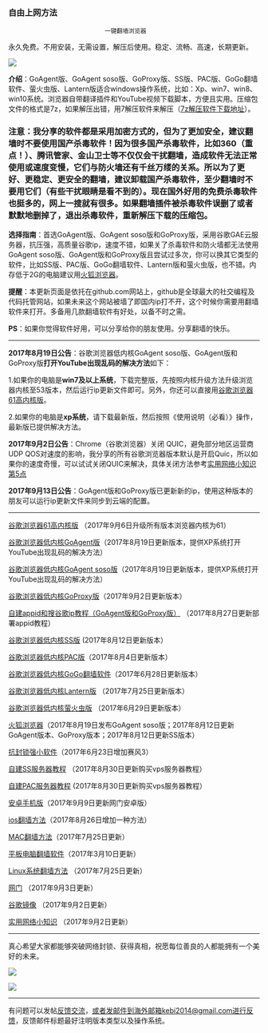 ### ************************自由上网方法************************

                               一键翻墙浏览器


永久免费。不用安装，无需设置，解压后使用。稳定、流畅、高速，长期更新。

![](https://raw.githubusercontent.com/Alvin9999/pac2/master/%E5%9B%BE%E6%A0%87.PNG)


**介绍**：GoAgent版、GoAgent soso版、GoProxy版、SS版、PAC版、GoGo翻墙软件、萤火虫版、Lantern版适合windows操作系统，比如：Xp、win7、win8、win10系统。浏览器自带翻译插件和YouTube视频下载脚本，方便且实用。压缩包文件的格式是7z，如果解压出错，用7解压软件来解压（[7z解压软件下载地址](https://sparanoid.com/lab/7z/)）。

### 注意：我分享的软件都是采用加密方式的，但为了更加安全，建议翻墙时不要使用国产杀毒软件！因为很多国产杀毒软件，比如360（重点！）、腾讯管家、金山卫士等不仅仅会干扰翻墙，造成软件无法正常使用或速度变慢，它们与防火墙还有千丝万缕的关系。所以为了更好、更稳定、更安全的翻墙，建议卸载国产杀毒软件，至少翻墙时不要用它们（有些干扰眼睛是看不到的）。现在国外好用的免费杀毒软件也挺多的，网上一搜就有很多。如果翻墙插件被杀毒软件误删了或者默默地删掉了，退出杀毒软件，重新解压下载的压缩包。

**选择指南**：首选GoAgent版、GoAgent soso版和GoProxy版，采用谷歌GAE云服务器，抗压强，高质量谷歌ip，速度不错，如果关了杀毒软件和防火墙都无法使用GoAgent soso版、GoAgent版和GoProxy版且尝试过多次，你可以换其它类型的软件，比如SS版、PAC版、GoGo翻墙软件、Lantern版和萤火虫版，也不错。内存低于2G的电脑建议用[火狐浏览器](https://github.com/Alvin9999/new-pac/wiki/%E7%81%AB%E7%8B%90%E6%B5%8F%E8%A7%88%E5%99%A8%EF%BC%88GoAgent%E3%80%81GoProxy%E5%92%8CLantern%E7%89%88%EF%BC%89)。

**提醒**：本更新页面是依托在github.com网站上，github是全球最大的社交编程及代码托管网站，如果未来这个网站被墙了即国内ip打不开，这个时候你需要用翻墙软件来打开。多备用几款翻墙软件有好处，以备不时之需。

**PS**：如果你觉得软件好用，可以分享给你的朋友使用。分享翻墙的快乐。

***

**2017年8月19日公告**：谷歌浏览器低内核GoAgent soso版、GoAgent版和GoProxy版**打开YouTube出现乱码的解决方法**如下：

1.如果你的电脑是**win7及以上系统**，下载完整版，先按照内核升级方法升级浏览器内核至53版本，然后运行ip更新文件即可。另外，你还可以直接用[谷歌浏览器61高内核版](https://github.com/Alvin9999/new-pac/wiki/%E9%AB%98%E5%86%85%E6%A0%B8%E7%89%88)。 

2.如果你的电脑是**xp系统**，请下载最新版，然后按照《使用说明（必看）》操作，最新版已提供解决方法。

**2017年9月2日公告**：Chrome（谷歌浏览器）关闭 QUIC，避免部分地区运营商UDP QOS对速度的影响，我分享的所有谷歌浏览器版本默认是开启Quic，所以如果你的速度奇慢，可以试试关闭QUIC来解决，具体关闭方法参考[实用网络小知识第5点](https://github.com/Alvin9999/new-pac/wiki/%E5%AE%9E%E7%94%A8%E7%BD%91%E7%BB%9C%E5%B0%8F%E7%9F%A5%E8%AF%86)

**2017年9月13日公告**：GoAgent版和GoProxy版已更新新的ip，使用这种版本的朋友可以运行ip更新文件来同步到云端的配置。

***


[谷歌浏览器61高内核版](https://github.com/Alvin9999/new-pac/wiki/%E9%AB%98%E5%86%85%E6%A0%B8%E7%89%88) （2017年9月6日升级所有版本浏览器内核为61）

[谷歌浏览器低内核GoAgent版](https://github.com/Alvin9999/new-pac/wiki/GoAgent%E7%89%88)（2017年8月19日更新版本，提供XP系统打开YouTube出现乱码的解决方法）


[谷歌浏览器低内核GoAgent soso版](https://github.com/Alvin9999/new-pac/wiki/GoAgent-soso%E7%89%88)（2017年8月19日更新版本，提供XP系统打开YouTube出现乱码的解决方法）


[谷歌浏览器低内核GoProxy版](https://github.com/Alvin9999/new-pac/wiki/GoProxy%E7%89%88)（2017年9月2日更新版本）

[自建appid和搜谷歌ip教程（GoAgent版和GoProxy版）](https://github.com/Alvin9999/new-pac/wiki/%E8%87%AA%E5%BB%BAappid%E5%92%8C%E6%90%9C%E8%B0%B7%E6%AD%8Cip%E6%95%99%E7%A8%8B%EF%BC%88GoAgent%E7%89%88%E5%92%8CGoProxy%E7%89%88%EF%BC%89) （2017年8月27日更新部署appid教程）

[谷歌浏览器低内核SS版](https://github.com/Alvin9999/new-pac/wiki/SS%E7%89%88) (2017年8月12日更新版本）

[谷歌浏览器低内核PAC版](https://github.com/Alvin9999/new-pac/wiki/PAC%E7%89%88)（2017年8月4日更新版本）

[谷歌浏览器低内核GoGo翻墙软件](https://github.com/Alvin9999/new-pac/wiki/GoGo%E7%BF%BB%E5%A2%99%E8%BD%AF%E4%BB%B6)（2017年6月28日更新版本）

[谷歌浏览器低内核Lantern版](https://github.com/Alvin9999/new-pac/wiki/Lantern%E7%89%88) （2017年7月25日更新版本）

[谷歌浏览器低内核萤火虫版](https://github.com/Alvin9999/new-pac/wiki/%E8%90%A4%E7%81%AB%E8%99%AB%E7%89%88) （2017年6月29日更新版本）

[火狐浏览器](https://github.com/Alvin9999/new-pac/wiki/%E7%81%AB%E7%8B%90%E6%B5%8F%E8%A7%88%E5%99%A8%EF%BC%88GoAgent%E3%80%81GoProxy%E5%92%8CLantern%E7%89%88%EF%BC%89)（2017年8月19日发布GoAgent soso版；2017年8月12日更新GoAgent版本、GoProxy版本；2017年8月12日更新SS版本）

[抗封锁强小软件](https://github.com/Alvin9999/new-pac/wiki/%E6%8A%97%E5%B0%81%E9%94%81%E5%BC%BA%E5%B0%8F%E8%BD%AF%E4%BB%B6)（2017年6月23日增加赛风3）

[自建SS服务器教程](https://github.com/Alvin9999/new-pac/wiki/%E8%87%AA%E5%BB%BAss%E6%9C%8D%E5%8A%A1%E5%99%A8%E6%95%99%E7%A8%8B) （2017年8月30日更新购买vps服务器教程）

[自建PAC服务器教程](https://github.com/Alvin9999/new-pac/wiki/%E8%87%AA%E5%BB%BAPAC%E6%9C%8D%E5%8A%A1%E5%99%A8%E6%95%99%E7%A8%8B) (2017年8月30日更新购买vps服务器教程）

[安卓手机版](https://github.com/Alvin9999/new-pac/wiki/%E5%AE%89%E5%8D%93%E6%89%8B%E6%9C%BA%E7%89%88)（2017年9月9日更新网门安卓版）

[ios翻墙方法](https://github.com/Alvin9999/new-pac/wiki/%E8%8B%B9%E6%9E%9C%E6%89%8B%E6%9C%BA%E7%BF%BB%E5%A2%99%E8%BD%AF%E4%BB%B6)（2017年8月26日增加一种方法）

[MAC翻墙方法](https://github.com/Alvin9999/new-pac/wiki/%E8%8B%B9%E6%9E%9C%E7%94%B5%E8%84%91MAC%E7%BF%BB%E5%A2%99%E8%BD%AF%E4%BB%B6)（2017年7月25日更新）

[平板电脑翻墙软件](https://github.com/Alvin9999/new-pac/wiki/%E5%B9%B3%E6%9D%BF%E7%94%B5%E8%84%91%E7%BF%BB%E5%A2%99%E8%BD%AF%E4%BB%B6)（2017年3月10日更新）

[Linux系统翻墙方法](https://github.com/Alvin9999/new-pac/wiki/Linux%E7%B3%BB%E7%BB%9F%E7%BF%BB%E5%A2%99%E6%96%B9%E6%B3%95) （2017年7月25日更新）

[网门](https://github.com/Alvin9999/new-pac/wiki/%E7%BD%91%E9%97%A8) （2017年9月3日更新）

[谷歌镜像](https://github.com/Alvin9999/new-pac/wiki/%E8%B0%B7%E6%AD%8C%E9%95%9C%E5%83%8F) （2017年9月2日更新）

[实用网络小知识](https://github.com/Alvin9999/new-pac/wiki/%E5%AE%9E%E7%94%A8%E7%BD%91%E7%BB%9C%E5%B0%8F%E7%9F%A5%E8%AF%86) （2017年9月2日更新）

***

真心希望大家都能够突破网络封锁、获得真相，祝愿每位善良的人都能拥有一个美好的未来。

![](https://raw.githubusercontent.com/Alvin9999/pac2/master/1.JPG)

![](https://raw.githubusercontent.com/Alvin9999/pac2/master/2.JPG)


***


有问题可以发帖[反馈交流](https://github.com/Alvin9999/new-pac/issues)，或者发邮件到海外邮箱kebi2014@gmail.com进行反馈，反馈邮件标题最好注明版本类型以及操作系统。